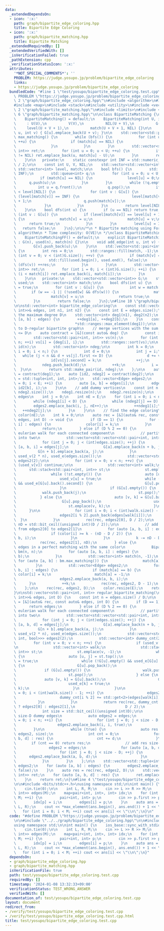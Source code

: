 ```yaml
---
data:
  _extendedDependsOn:
  - icon: ':x:'
    path: graph/bipartite_edge_coloring.hpp
    title: Bipartite Edge Coloring
  - icon: ':x:'
    path: graph/bipartite_matching.hpp
    title: Bipartite Matching
  _extendedRequiredBy: []
  _extendedVerifiedWith: []
  _isVerificationFailed: true
  _pathExtension: cpp
  _verificationStatusIcon: ':x:'
  attributes:
    '*NOT_SPECIAL_COMMENTS*': ''
    PROBLEM: https://judge.yosupo.jp/problem/bipartite_edge_coloring
    links:
    - https://judge.yosupo.jp/problem/bipartite_edge_coloring
  bundledCode: "#line 1 \"test/yosupo/bipartite_edge_coloring.test.cpp\"\n#define\
    \ PROBLEM \"https://judge.yosupo.jp/problem/bipartite_edge_coloring\"\n\n#line\
    \ 2 \"graph/bipartite_edge_coloring.hpp\"\n#include <algorithm>\n#include <bit>\n\
    #include <map>\n#include <stack>\n#include <utility>\n#include <vector>\n\n#line\
    \ 2 \"graph/bipartite_matching.hpp\"\n#include <limits>\n#include <queue>\n#line\
    \ 6 \"graph/bipartite_matching.hpp\"\n\nclass BipartiteMatching {\n   public:\n\
    \    BipartiteMatching() = default;\n    BipartiteMatching(int U, int V)\n   \
    \     : U(U),\n          V(V),\n          NIL(U + V),\n          G(U),\n     \
    \     level(U + V + 1),\n          match(U + V + 1, NIL) {}\n\n    void add_edge(int\
    \ u, int v) { G[u].emplace_back(U + v); }\n\n    std::vector<std::pair<int, int>>\
    \ max_matching() {\n        while (bfs()) {\n            for (int u = 0; u < U;\
    \ ++u) {\n                if (match[u] == NIL) {\n                    dfs(u);\n\
    \                }\n            }\n        }\n        std::vector<std::pair<int,\
    \ int>> ret;\n        for (int u = 0; u < U; ++u) {\n            if (match[u]\
    \ != NIL) ret.emplace_back(u, match[u] - U);\n        }\n        return ret;\n\
    \    }\n\n   private:\n    static constexpr int INF = std::numeric_limits<int>::max()\
    \ / 2;\n\n    const int U, V, NIL;\n    std::vector<std::vector<int>> G;\n   \
    \ std::vector<int> level, match;\n\n    bool bfs() {\n        std::ranges::fill(level,\
    \ INF);\n        std::queue<int> q;\n        for (int u = 0; u < U; ++u) {\n \
    \           if (match[u] == NIL) {\n                level[u] = 0;\n          \
    \      q.push(u);\n            }\n        }\n        while (!q.empty()) {\n  \
    \          int u = q.front();\n            q.pop();\n            if (level[u]\
    \ < level[NIL]) {\n                for (int v : G[u]) {\n                    if\
    \ (level[match[v]] == INF) {\n                        level[match[v]] = level[u]\
    \ + 1;\n                        q.push(match[v]);\n                    }\n   \
    \             }\n            }\n        }\n        return level[NIL] != INF;\n\
    \    }\n\n    bool dfs(int u) {\n        if (u == NIL) return true;\n        for\
    \ (int v : G[u]) {\n            if (level[match[v]] == level[u] + 1 && dfs(match[v]))\
    \ {\n                match[v] = u;\n                match[u] = v;\n          \
    \      return true;\n            }\n        }\n        level[u] = INF;\n     \
    \   return false;\n    }\n};\n\n/*\n * Bipartite matching using Ford-Fulkerson\
    \ algorithm\n * Time complexity: O(VE)\n */\nclass BipartiteMatchingFF {\n   public:\n\
    \    BipartiteMatchingFF() = default;\n    explicit BipartiteMatchingFF(int n)\
    \ : G(n), used(n), match(n) {}\n\n    void add_edge(int u, int v) {\n        G[u].push_back(v);\n\
    \        G[v].push_back(u);\n    }\n\n    std::vector<std::pair<int, int>> max_matching()\
    \ {\n        int res = 0;\n        std::ranges::fill(match, -1);\n        for\
    \ (int v = 0; v < (int)G.size(); ++v) {\n            if (match[v] == -1) {\n \
    \               std::fill(used.begin(), used.end(), false);\n                if\
    \ (dfs(v)) ++res;\n            }\n        }\n\n        std::vector<std::pair<int,\
    \ int>> ret;\n        for (int i = 0; i < (int)G.size(); ++i) {\n            if\
    \ (i < match[i]) ret.emplace_back(i, match[i]);\n        }\n        return ret;\n\
    \    }\n\n   private:\n    std::vector<std::vector<int>> G;\n    std::vector<bool>\
    \ used;\n    std::vector<int> match;\n\n    bool dfs(int u) {\n        used[u]\
    \ = true;\n        for (int v : G[u]) {\n            int w = match[v];\n     \
    \       if (w == -1 || (!used[w] && dfs(w))) {\n                match[u] = v;\n\
    \                match[v] = u;\n                return true;\n            }\n\
    \        }\n        return false;\n    }\n};\n#line 10 \"graph/bipartite_edge_coloring.hpp\"\
    \n\nstd::vector<int> bipartite_edge_coloring(\n    const std::vector<std::pair<int,\
    \ int>>& edges, int n1, int n2) {\n    const int E = edges.size();\n    // find\
    \ the maximum degree D\n    std::vector<int> deg1(n1), deg2(n2);\n    for (auto\
    \ [a, b] : edges) {\n        ++deg1[a], ++deg2[b];\n    }\n    const int D = std::max(*std::ranges::max_element(deg1),\n\
    \                           *std::ranges::max_element(deg1));\n\n    // convert\
    \ to D-regular bipartite graph\n    // merge vertices with the sum of degrees\
    \ <= D\n    auto contract = [&](const auto& deg) {\n        const int n = deg.size();\n\
    \        std::vector<std::pair<int, int>> vs(n);\n        for (int i = 0; i <\
    \ n; ++i) vs[i] = {deg[i], i};\n        std::ranges::sort(vs);\n\n        std::vector<int>\
    \ id(n);\n        std::vector<int> ndeg;\n\n        int k = 0;\n        for (int\
    \ i = 0; i < n;) {\n            int d = 0;\n            int j = i;\n         \
    \   while (j < n && d + vs[j].first <= D) {\n                d += vs[j].first;\n\
    \                id[vs[j].second] = k;\n                ++j;\n            }\n\
    \            ndeg.push_back(d);\n            ++k;\n            i = j;\n      \
    \  }\n\n        return std::make_pair(id, ndeg);\n    };\n\n    auto [id1, ndeg1]\
    \ = contract(deg1);\n    auto [id2, ndeg2] = contract(deg2);\n\n    using Edge\
    \ = std::tuple<int, int, int>;\n    std::vector<Edge> edges2;\n    for (int i\
    \ = 0; i < E; ++i) {\n        auto [a, b] = edges[i];\n        edges2.emplace_back(id1[a],\
    \ id2[b], i);\n    }\n\n    // add dummy vertices\n    const int n = std::max(ndeg1.size(),\
    \ ndeg2.size());\n    ndeg1.resize(n);\n    ndeg2.resize(n);\n\n    // add dummy\
    \ edges\n    int j = 0;\n    int nE = E;\n    for (int i = 0; i < n; ++i) {\n\
    \        while (ndeg1[i] < D) {\n            while (ndeg2[j] == D) ++j;\n    \
    \        edges2.emplace_back(i, j, nE++);\n            ++ndeg1[i];\n         \
    \   ++ndeg2[j];\n        }\n    }\n\n    // find the edge coloring\n    std::vector<int>\
    \ color(nE);\n    int k = 0;\n\n    auto rec = [&](auto& rec, const std::vector<Edge>&\
    \ edges, int D) -> void {\n        if (D == 1) {\n            for (auto [a, b,\
    \ i] : edges) {\n                color[i] = k;\n            }\n            ++k;\n\
    \            return;\n        } else if (D % 2 == 0) {\n            // find an\
    \ eulerian walk for each connected component\n            // partition the graph\
    \ into two\n            std::vector<std::vector<std::pair<int, int>>> G(2 * n);\n\
    \            for (int j = 0; j < (int)edges.size(); ++j) {\n                auto\
    \ [a, b, i] = edges[j];\n                G[a].emplace_back(n + b, j);\n      \
    \          G[n + b].emplace_back(a, j);\n            }\n            std::vector<bool>\
    \ used_v(2 * n), used_e(edges.size());\n            std::vector<std::vector<Edge>>\
    \ edges2(2);\n\n            for (int v = 0; v < n; ++v) {\n                if\
    \ (used_v[v]) continue;\n\n                std::vector<int> walk;\n          \
    \      std::stack<std::pair<int, int>> st;\n                st.emplace(v, -1);\n\
    \                while (!st.empty()) {\n                    auto [u, j] = st.top();\n\
    \                    used_v[u] = true;\n                    while (!G[u].empty()\
    \ && used_e[G[u].back().second]) {\n                        G[u].pop_back();\n\
    \                    }\n                    if (G[u].empty()) {\n            \
    \            walk.push_back(j);\n                        st.pop();\n         \
    \           } else {\n                        auto [v, k] = G[u].back();\n   \
    \                     G[u].pop_back();\n                        used_e[k] = true;\n\
    \                        st.emplace(v, k);\n                    }\n          \
    \      }\n\n                for (int i = 0; i < (int)walk.size() - 1; ++i) {\n\
    \                    edges2[i % 2].push_back(edges[walk[i]]);\n              \
    \  }\n            }\n            rec(rec, edges2[0], D / 2);\n\n            int\
    \ nD = std::bit_ceil((unsigned int)(D / 2));\n\n            // add nD-D/2 edges\
    \ from edges2[0] to edges2[1]\n            for (auto [a, b, i] : edges2[0]) {\n\
    \                if (color[i] >= k - (nD - D / 2)) {\n                    edges2[1].emplace_back(a,\
    \ b, i);\n                }\n            }\n            k -= nD - D / 2;\n\n \
    \           rec(rec, edges2[1], nD);\n        } else {\n            // paint the\
    \ edges in a perfect matching with the same color\n            BipartiteMatching\
    \ bm(n, n);\n            for (auto [a, b, i] : edges) {\n                bm.add_edge(a,\
    \ b);\n            }\n            std::vector<int> match(n, -1);\n           \
    \ for (auto [a, b] : bm.max_matching()) {\n                match[a] = b;\n   \
    \         }\n            std::vector<Edge> edges2;\n            for (auto [a,\
    \ b, i] : edges) {\n                if (match[a] == b) {\n                   \
    \ color[i] = k;\n                    match[a] = -1;\n                } else {\n\
    \                    edges2.emplace_back(a, b, i);\n                }\n      \
    \      }\n            ++k;\n            rec(rec, edges2, D - 1);\n        }\n\
    \    };\n\n    rec(rec, edges2, D);\n    color.resize(E);\n    return color;\n\
    }\n\nstd::vector<std::pair<int, int>> regular_bipartite_matching(\n    const std::vector<std::pair<int,\
    \ int>>& edges, int D) {\n    const int n = edges.size() / D;\n\n    auto rec\
    \ = [&](auto& rec, const auto& edges, int D) {\n        if (D == 1) {\n      \
    \      return edges;\n        } else if (D % 2 == 0) {\n            // find an\
    \ eulerian walk for each connected component\n            // partition the graph\
    \ into two\n            std::vector<std::vector<std::pair<int, int>>> G(2 * n);\n\
    \            for (int j = 0; j < (int)edges.size(); ++j) {\n                auto\
    \ [a, b, d] = edges[j];\n                G[a].emplace_back(n + b, j);\n      \
    \          G[n + b].emplace_back(a, j);\n            }\n            std::vector<bool>\
    \ used_v(2 * n), used_e(edges.size());\n            std::vector<std::vector<std::tuple<int,\
    \ int, bool>>> edges2(2);\n            std::vector<int> dummy_cnt(2);\n\n    \
    \        for (int v = 0; v < n; ++v) {\n                if (used_v[v]) continue;\n\
    \n                std::vector<int> walk;\n                std::stack<std::pair<int,\
    \ int>> st;\n                st.emplace(v, -1);\n                while (!st.empty())\
    \ {\n                    auto [u, j] = st.top();\n                    used_v[u]\
    \ = true;\n                    while (!G[u].empty() && used_e[G[u].back().second])\
    \ {\n                        G[u].pop_back();\n                    }\n       \
    \             if (G[u].empty()) {\n                        walk.push_back(j);\n\
    \                        st.pop();\n                    } else {\n           \
    \             auto [v, k] = G[u].back();\n                        G[u].pop_back();\n\
    \                        used_e[k] = true;\n                        st.emplace(v,\
    \ k);\n                    }\n                }\n\n                for (int i\
    \ = 0; i < (int)walk.size() - 1; ++i) {\n                    edges2[i % 2].push_back(edges[walk[i]]);\n\
    \                    dummy_cnt[i % 2] += std::get<2>(edges[walk[i]]);\n      \
    \          }\n            }\n            return rec(rec, dummy_cnt[0] < dummy_cnt[1]\
    \ ? edges2[0] : edges2[1],\n                       D / 2);\n        } else {\n\
    \            int size = std::bit_ceil((unsigned int)D);\n\n            // add\
    \ size-D dummy edges\n            auto edges2 = edges;\n            for (int i\
    \ = 0; i < n; ++i) {\n                for (int j = 0; j < size - D; ++j) {\n \
    \                   edges2.emplace_back(i, i, true);\n                }\n    \
    \        }\n\n            while (true) {\n                auto res = rec(rec,\
    \ edges2, size);\n                int cnt = 0;\n                for (auto [a,\
    \ b, d] : res) {\n                    cnt += d;\n                }\n         \
    \       if (cnt == 0) return res;\n                // add res size-D times\n \
    \               edges2 = edges;\n                for (auto [a, b, d] : res) {\n\
    \                    for (int j = 0; j < size - D; ++j) {\n                  \
    \      edges2.emplace_back(a, b, d);\n                    }\n                }\n\
    \            }\n        }\n    };\n\n    std::vector<std::tuple<int, int, bool>>\
    \ edges2;\n    for (auto [a, b] : edges) {\n        edges2.emplace_back(a, b,\
    \ false);\n    }\n    auto res = rec(rec, edges2, D);\n    std::vector<std::pair<int,\
    \ int>> ret;\n    for (auto [a, b, d] : res) {\n        ret.emplace_back(a, b);\n\
    \    }\n    return ret;\n}\n#line 4 \"test/yosupo/bipartite_edge_coloring.test.cpp\"\
    \n\n#include <bits/stdc++.h>\nusing namespace std;\n\nint main() {\n    ios_base::sync_with_stdio(false);\n\
    \    cin.tie(0);\n\n    int L, R, M;\n    cin >> L >> R >> M;\n    vector<pair<int,\
    \ int>> edges(M);\n    map<pair<int, int>, int> idx;\n    for (int i = 0; i <\
    \ M; ++i) {\n        pair<int, int> p;\n        cin >> p.first >> p.second;\n\
    \        idx[p] = i;\n        edges[i] = p;\n    }\n    auto ans = bipartite_edge_coloring(edges,\
    \ L, R);\n    cout << *max_element(ans.begin(), ans.end()) + 1 << \"\\n\";\n \
    \   for (int i = 0; i < M; ++i) cout << ans[i] << \"\\n\";\n}\n"
  code: "#define PROBLEM \"https://judge.yosupo.jp/problem/bipartite_edge_coloring\"\
    \n\n#include \"../../graph/bipartite_edge_coloring.hpp\"\n\n#include <bits/stdc++.h>\n\
    using namespace std;\n\nint main() {\n    ios_base::sync_with_stdio(false);\n\
    \    cin.tie(0);\n\n    int L, R, M;\n    cin >> L >> R >> M;\n    vector<pair<int,\
    \ int>> edges(M);\n    map<pair<int, int>, int> idx;\n    for (int i = 0; i <\
    \ M; ++i) {\n        pair<int, int> p;\n        cin >> p.first >> p.second;\n\
    \        idx[p] = i;\n        edges[i] = p;\n    }\n    auto ans = bipartite_edge_coloring(edges,\
    \ L, R);\n    cout << *max_element(ans.begin(), ans.end()) + 1 << \"\\n\";\n \
    \   for (int i = 0; i < M; ++i) cout << ans[i] << \"\\n\";\n}"
  dependsOn:
  - graph/bipartite_edge_coloring.hpp
  - graph/bipartite_matching.hpp
  isVerificationFile: true
  path: test/yosupo/bipartite_edge_coloring.test.cpp
  requiredBy: []
  timestamp: '2024-01-08 13:32:33+09:00'
  verificationStatus: TEST_WRONG_ANSWER
  verifiedWith: []
documentation_of: test/yosupo/bipartite_edge_coloring.test.cpp
layout: document
redirect_from:
- /verify/test/yosupo/bipartite_edge_coloring.test.cpp
- /verify/test/yosupo/bipartite_edge_coloring.test.cpp.html
title: test/yosupo/bipartite_edge_coloring.test.cpp
---
```

